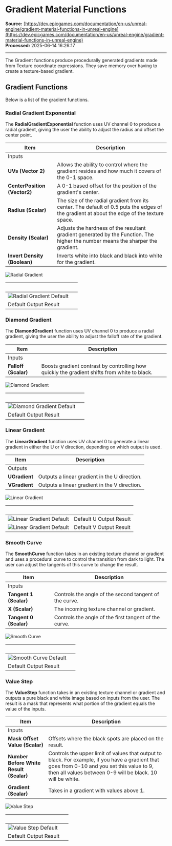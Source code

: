 # Gradient Material Functions

**Source:** [https://dev.epicgames.com/documentation/en-us/unreal-engine/gradient-material-functions-in-unreal-engine](https://dev.epicgames.com/documentation/en-us/unreal-engine/gradient-material-functions-in-unreal-engine)  
**Processed:** 2025-06-14 16:26:17

---

The Gradient functions produce procedurally generated gradients made from Texture coordinate expressions. They save memory over having to create a texture-based gradient.

## Gradient Functions

Below is a list of the gradient functions.

### Radial Gradient Exponential

The **RadialGradientExponential** function uses UV channel 0 to produce a radial gradient, giving the user the ability to adjust the radius and offset the center point.

| Item | Description |
| --- | --- |
| Inputs |   |
| **UVs (Vector 2)** | Allows the ability to control where the gradient resides and how much it covers of the 0-1 space. |
| **CenterPosition (Vector2)** | A 0-1 based offset for the position of the gradient's center. |
| **Radius (Scalar)** | The size of the radial gradient from its center. The default of 0.5 puts the edges of the gradient at about the edge of the texture space. |
| **Density (Scalar)** | Adjusts the hardness of the resultant gradient generated by the Function. The higher the number means the sharper the gradient. |
| **Invert Density (Boolean)** | Inverts white into black and black into white for the gradient. |

![Radial Gradient](https://d1iv7db44yhgxn.cloudfront.net/documentation/images/94b09be0-7cef-4da5-856f-4412b24dd9b6/radialgradient.png)

|   |   |
| --- | --- |
| ![Radial Gradient Default](https://d1iv7db44yhgxn.cloudfront.net/documentation/images/26a32c30-7543-44f2-95ef-02b3e2ebb78e/radialgradient_default.png) |   |
| Default Output Result |   |

### Diamond Gradient

The **DiamondGradient** function uses UV channel 0 to produce a radial gradient, giving the user the ability to adjust the falloff rate of the gradient.

| Item | Description |
| --- | --- |
| Inputs |   |
| **Falloff (Scalar)** | Boosts gradient contrast by controlling how quickly the gradient shifts from white to black. |

![Diamond Gradient](https://d1iv7db44yhgxn.cloudfront.net/documentation/images/90f4b6c7-65da-47e3-ae32-6bdf3ea11070/diamondgradient.png)

|   |   |
| --- | --- |
| ![Diamond Gradient Default](https://d1iv7db44yhgxn.cloudfront.net/documentation/images/9dbfe28b-f558-4f90-b8c6-ad6578979304/diamondgradient_default.png) |   |
| Default Output Result |   |

### Linear Gradient

The **LinearGradient** function uses UV channel 0 to generate a linear gradient in either the U or V direction, depending on which output is used.

| Item | Description |
| --- | --- |
| Outputs |   |
| **UGradient** | Outputs a linear gradient in the U direction. |
| **VGradient** | Outputs a linear gradient in the V direction. |

![Linear Gradient](https://d1iv7db44yhgxn.cloudfront.net/documentation/images/593dd17e-b409-4a1d-a532-8af4e8972a00/lineargradient.png)

|   |   |
| --- | --- |
| ![Linear Gradient Default](https://d1iv7db44yhgxn.cloudfront.net/documentation/images/74cdce8a-e46e-4e14-bb76-cdf4c7353bde/lineargradient_defaultu.png) | Default U Output Result |
| ![Linear Gradient Default](https://d1iv7db44yhgxn.cloudfront.net/documentation/images/7e712c2b-844c-4bcd-84e2-5936b938585e/lineargradient_defaultv.png) | Default V Output Result |

### Smooth Curve

The **SmoothCurve** function takes in an existing texture channel or gradient and uses a procedural curve to control the transition from dark to light. The user can adjust the tangents of this curve to change the result.

| Item | Description |
| --- | --- |
| Inputs |   |
| **Tangent 1 (Scalar)** | Controls the angle of the second tangent of the curve. |
| **X (Scalar)** | The incoming texture channel or gradient. |
| **Tangent 0 (Scalar)** | Controls the angle of the first tangent of the curve. |

![Smooth Curve](https://d1iv7db44yhgxn.cloudfront.net/documentation/images/b583356e-7295-4d25-b5bd-5bb5a7838903/smoothcurve.png)

|   |   |
| --- | --- |
| ![Smooth Curve Default](https://d1iv7db44yhgxn.cloudfront.net/documentation/images/38dc7a96-5261-4d20-9c83-53e3b83ca5e6/smoothcurve_default.png) |   |
| Default Output Result |   |

### Value Step

The **ValueStep** function takes in an existing texture channel or gradient and outputs a pure black and white image based on inputs from the user. The result is a mask that represents what portion of the gradient equals the value of the inputs.

| Item | Description |
| --- | --- |
| Inputs |   |
| **Mask Offset Value (Scalar)** | Offsets where the black spots are placed on the result. |
| **Number Before White Result (Scalar)** | Controls the upper limit of values that output to black. For example, if you have a gradient that goes from 0-10 and you set this value to 9, then all values between 0-9 will be black. 10 will be white. |
| **Gradient (Scalar)** | Takes in a gradient with values above 1. |

![Value Step](https://d1iv7db44yhgxn.cloudfront.net/documentation/images/8bf7df93-aef3-4a3c-b49f-eca260f53160/valuestep.png)

|   |   |
| --- | --- |
| ![Value Step Default](https://d1iv7db44yhgxn.cloudfront.net/documentation/images/13ecb447-7567-4bfb-90b3-9e4c904c1240/valuestep_default.png) |   |
| Default Output Result |   |